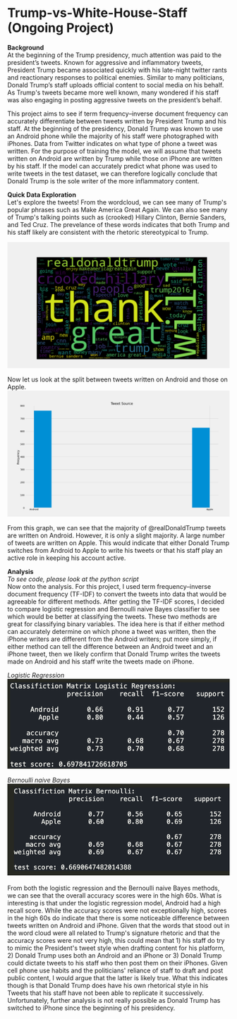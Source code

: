 # Trump-vs-White-House-Staff (Ongoing Project)

**Background**<br/>
At the beginning of the Trump presidency, much attention was paid to the president’s tweets. Known for aggressive and inflammatory tweets, President Trump became associated quickly with his late-night twitter rants and reactionary responses to political enemies. Similar to many politicians, Donald Trump’s staff uploads official content to social media on his behalf. As Trump's tweets became more well known, many wondered if his staff was also engaging in posting aggressive tweets on the president’s behalf.<br />

This project aims to see if term frequency–inverse document frequency can accurately differentiate between tweets written by President Trump and his staff. At the beginning of the presidency, Donald Trump was known to use an Android phone while the majority of his staff were photographed with iPhones. Data from Twitter indicates on what type of phone a tweet was written. For the purpose of training the model, we will assume that tweets written on Android are written by Trump while those on iPhone are written by his staff. If the model can accurately predict what phone was used to write tweets in the test dataset, we can therefore logically conclude that Donald Trump is the sole writer of the more inflammatory content.<br />

**Quick Data Exploration**<br/>
Let's explore the tweets! From the wordcloud, we can see many of Trump's popular phrases such as Make America Great Again. We can also see many of Trump's talking points such as (crooked) Hillary Clinton, Bernie Sanders, and Ted Cruz. The prevelance of these words indicates that both Trump and his staff likely are consistent with the rhetoric stereotypical to Trump.<br />

![alt text](https://github.com/jamesgwen/Trump-vs-White-House-Staff/blob/main/wordcloud.png?raw=true)<br/>

Now let us look at the split between tweets written on Android and those on Apple.
![alt text](https://github.com/jamesgwen/Trump-vs-White-House-Staff/blob/main/tweet_histogram.png?raw=true)<br/>

From this graph, we can see that the majority of @realDonaldTrump tweets are written on Android. However, it is only a slight majority. A large number of tweets are written on Apple. This would indicate that either Donald Trump switches from Android to Apple to write his tweets or that his staff play an active role in keeping his account active.<br/> 

**Analysis**<br/>
*To see code, please look at the python script*<br/>
Now onto the analysis. For this project, I used term frequency–inverse document frequency (TF-IDF) to convert the tweets into data that would be agreeable for different methods. After getting the TF-IDF scores, I decided to compare logistic regression and Bernoulli naive Bayes classifier to see which would be better at classifying the tweets. These two methods are great for classifying binary variables. The idea here is that if either method can accurately determine on which phone a tweet was written, then the iPhone writers are different from the Android writers; put more simply, if either method can tell the difference between an Android tweet and an iPhone tweet, then we likely confirm that Donald Trump writes the tweets made on Android and his staff write the tweets made on iPhone.<br/> 

*Logistic Regression*<br/>
![alt text](https://github.com/jamesgwen/Trump-vs-White-House-Staff/blob/main/logistic_regression.png?raw=true)<br/>

*Bernoulli naive Bayes*<br/>
![alt text](https://github.com/jamesgwen/Trump-vs-White-House-Staff/blob/main/Bernoulli%20naive%20Bayes.png?raw=true)<br/>
<br/>
From both the logistic regression and the Bernoulli naive Bayes methods, we can see that the overall accuracy scores were in the high 60s. What is interesting is that under the logistic regression model, Android had a high recall score. While the accuracy scores were not exceptionally high, scores in the high 60s do indicate that there is some noticeable difference between tweets written on Android and iPhone. Given that the words that stood out in the word cloud were all related to Trump's signature rhetoric and that the accuracy scores were not very high, this could mean that 1) his staff do try to mimic the President's tweet style when drafting content for his platform, 2) Donald Trump uses both an Android and an iPhone or 3) Donald Trump could dictate tweets to his staff who then post them on their iPhones. Given cell phone use habits and the politicians' reliance of staff to draft and post public content, I would argue that the latter is likely true. What this indicates though is that Donald Trump does have his own rhetorical style in his Tweets that his staff have not been able to replicate it successively. Unfortunately, further analysis is not really possible as Donald Trump has switched to iPhone since the beginning of his presidency. 
